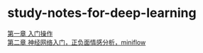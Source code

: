 # study-notes-for-deep-learning
[第一章 入门操作](/chapter1/chapter1.ipynb)  
[第二章 神经网络入门，正负面情感分析，miniflow](/chapter2/chapter2.ipynb)

